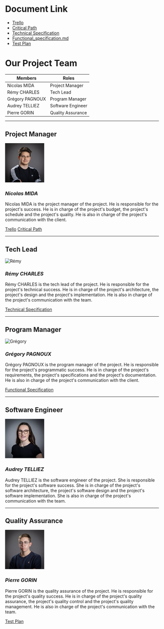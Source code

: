 # Document Link

- [Trello](https://trello.com/b/dzhNxtqm/project-2-web-js)
- [Critical Path]()
- [Technical Specification](https://github.com/algosup/2022-2023-project-2-factory-display-Project-2-group/blob/doc/Documents/Specification_Documents/Technical_Specification.md)
- [Functional_specification.md](https://github.com/algosup/2022-2023-project-2-factory-display-Project-2-group/blob/doc/Documents/Specification_Documents/Functional_specification.md)
- [Test Plan](https://github.com/algosup/2022-2023-project-2-factory-display-Project-2-group/blob/doc/Documents/Quality_Assurance/Test_Plan.md)

# Our Project Team

| Members         | Roles             |
| --------------- | ----------------- |
| Nicolas MIDA    | Project Manager   |
| Rémy CHARLES    | Tech Lead         |
| Grégory PAGNOUX | Program Manager   |
| Audrey TELLIEZ  | Software Engineer |
| Pierre GORIN    | Quality Assurance |

---
## Project Manager
![Nicolas](/Documents/img/Nicolas_Mida.jpg)
### ***Nicolas MIDA***

Nicolas MIDA is the project manager of the project. He is responsible for the project's success. He is in charge of the project's budget, the project's schedule and the project's quality. He is also in charge of the project's communication with the client.

[Trello](https://trello.com/b/dzhNxtqm/project-2-web-js)
[Critical Path]()

---
## Tech Lead
![Rémy](Documents/img/Rémy_Charles.jpg)
### ***Rémy CHARLES***

Rémy CHARLES is the tech lead of the project. He is responsible for the project's technical success. He is in charge of the project's architecture, the project's design and the project's implementation. He is also in charge of the project's communication with the team.

[Technical Specification](https://github.com/algosup/2022-2023-project-2-factory-display-Project-2-group/blob/doc/Technical_Specification.md)

---
## Program Manager
![Grégory](Documents/img/Grégory_Pagnoux.png)
### ***Grégory PAGNOUX***

Grégory PAGNOUX is the program manager of the project. He is responsible for the project's programmatic success. He is in charge of the project's requirements, the project's specifications and the project's documentation. He is also in charge of the project's communication with the client.

[Functional Specification](https://github.com/algosup/2022-2023-project-2-factory-display-Project-2-group/blob/doc/Functional_specification.md)

---
## Software Engineer
![Audrey](Documents/img/Audrey_Telliez.jpg)
### ***Audrey TELLIEZ***

Audrey TELLIEZ is the software engineer of the project. She is responsible for the project's software success. She is in charge of the project's software architecture, the project's software design and the project's software implementation. She is also in charge of the project's communication with the team.

---
## Quality Assurance
![Pierre](Documents/img/Pierre_Gorin.jpg)
### ***Pierre GORIN***

Pierre GORIN is the quality assurance of the project. He is responsible for the project's quality success. He is in charge of the project's quality assurance, the project's quality control and the project's quality management. He is also in charge of the project's communication with the team.

[Test Plan](https://github.com/algosup/2022-2023-project-2-factory-display-Project-2-group/blob/doc/Documents/Quality_Assurance/Test_Plan.md)
